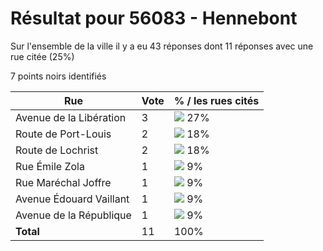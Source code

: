 # Résultat pour 56083 - Hennebont

Sur l'ensemble de la ville il y a eu 43 réponses dont 11 réponses avec une rue citée (25%)

7 points noirs identifiés

| Rue | Vote | % / les rues cités|
|-----|------|-------------------|
| Avenue de la Libération | 3 | <img src="../../img/bar_27.gif" />&nbsp;27%|
| Route de Port-Louis | 2 | <img src="../../img/bar_18.gif" />&nbsp;18%|
| Route de Lochrist | 2 | <img src="../../img/bar_18.gif" />&nbsp;18%|
| Rue Émile Zola | 1 | <img src="../../img/bar_9.gif" />&nbsp;9%|
| Rue Maréchal Joffre | 1 | <img src="../../img/bar_9.gif" />&nbsp;9%|
| Avenue Édouard Vaillant | 1 | <img src="../../img/bar_9.gif" />&nbsp;9%|
| Avenue de la République | 1 | <img src="../../img/bar_9.gif" />&nbsp;9%|
| **Total** | 11 | 100%|
